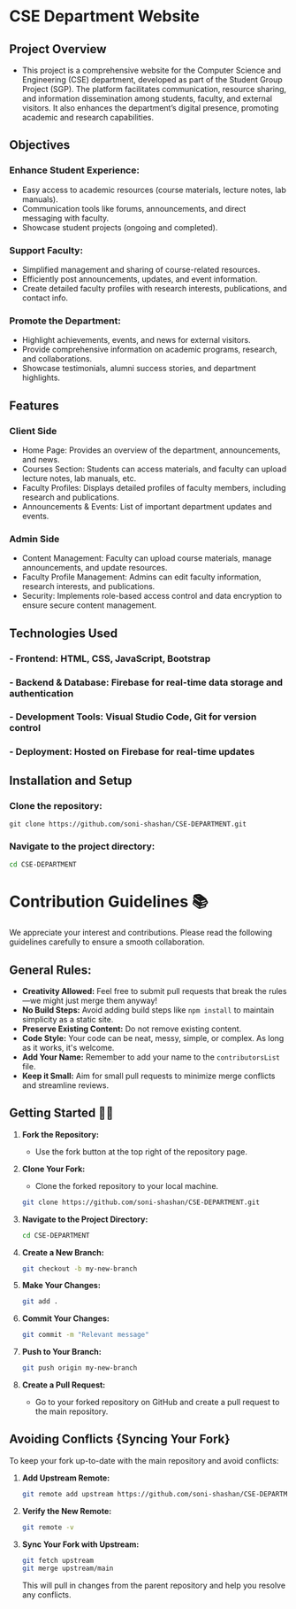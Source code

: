 # CSE Department Website
## Project Overview
- This project is a comprehensive website for the Computer Science and Engineering (CSE) department, developed as part of the Student Group Project (SGP). The platform facilitates communication, resource sharing, and information dissemination among students, faculty, and external visitors. It also enhances the department’s digital presence, promoting academic and research capabilities.

## Objectives
### Enhance Student Experience:
- Easy access to academic resources (course materials, lecture notes, lab manuals).
- Communication tools like forums, announcements, and direct messaging with faculty.
- Showcase student projects (ongoing and completed).

### Support Faculty:
- Simplified management and sharing of course-related resources.
- Efficiently post announcements, updates, and event information.
- Create detailed faculty profiles with research interests, publications, and contact info.

### Promote the Department:
- Highlight achievements, events, and news for external visitors.
- Provide comprehensive information on academic programs, research, and collaborations.
- Showcase testimonials, alumni success stories, and department highlights.

## Features

### Client Side
- Home Page: Provides an overview of the department, announcements, and news.
- Courses Section: Students can access materials, and faculty can upload lecture notes, lab manuals, etc.
- Faculty Profiles: Displays detailed profiles of faculty members, including research and publications.
- Announcements & Events: List of important department updates and events.

### Admin Side
- Content Management: Faculty can upload course materials, manage announcements, and update resources.
- Faculty Profile Management: Admins can edit faculty information, research interests, and publications.
- Security: Implements role-based access control and data encryption to ensure secure content management.

## Technologies Used
### - Frontend: HTML, CSS, JavaScript, Bootstrap
### - Backend & Database: Firebase for real-time data storage and authentication
### - Development Tools: Visual Studio Code, Git for version control
### - Deployment: Hosted on Firebase for real-time updates

## Installation and Setup
### Clone the repository:
    git clone https://github.com/soni-shashan/CSE-DEPARTMENT.git
  
### Navigate to the project directory:
  ```bash
  cd CSE-DEPARTMENT
  ```

# Contribution Guidelines 📚

 We appreciate your interest and contributions. Please read the following guidelines carefully to ensure a smooth collaboration.

## General Rules:

- **Creativity Allowed:** Feel free to submit pull requests that break the rules—we might just merge them anyway!
- **No Build Steps:** Avoid adding build steps like `npm install` to maintain simplicity as a static site.
- **Preserve Existing Content:** Do not remove existing content.
- **Code Style:** Your code can be neat, messy, simple, or complex. As long as it works, it's welcome.
- **Add Your Name:** Remember to add your name to the `contributorsList` file.
- **Keep it Small:** Aim for small pull requests to minimize merge conflicts and streamline reviews.

## Getting Started 🤗🚀

1. **Fork the Repository:**
   - Use the fork button at the top right of the repository page.

2. **Clone Your Fork:**
   - Clone the forked repository to your local machine.

   ```bash
   git clone https://github.com/soni-shashan/CSE-DEPARTMENT.git
   ```

3. **Navigate to the Project Directory:**

   ```bash
   cd CSE-DEPARTMENT
   ```

4. **Create a New Branch:**

   ```bash
   git checkout -b my-new-branch
   ```

5. **Make Your Changes:**
  
   ```bash
   git add .
   ```

6. **Commit Your Changes:**

   ```bash
   git commit -m "Relevant message"
   ```

7. **Push to Your Branch:**

   ```bash
   git push origin my-new-branch
   ```

8. **Create a Pull Request:**
   - Go to your forked repository on GitHub and create a pull request to the main repository.

## Avoiding Conflicts {Syncing Your Fork}

To keep your fork up-to-date with the main repository and avoid conflicts:

1. **Add Upstream Remote:**

   ```bash
   git remote add upstream https://github.com/soni-shashan/CSE-DEPARTMENT.git
   ```

2. **Verify the New Remote:**

   ```bash
   git remote -v
   ```

3. **Sync Your Fork with Upstream:**

   ```bash
   git fetch upstream
   git merge upstream/main
   ```

   This will pull in changes from the parent repository and help you resolve any conflicts.


